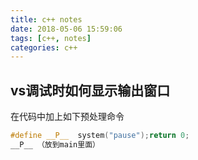 ```yaml
---
title: c++ notes
date: 2018-05-06 15:59:06
tags: [c++, notes]
categories: c++
---
```


## vs调试时如何显示输出窗口

在代码中加上如下预处理命令

```c++
#define __P__  system("pause");return 0;
__P__ （放到main里面）
```

